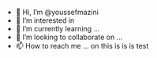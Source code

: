 - 👋 Hi, I’m @youssefmazini
- 👀 I’m interested in 
- 🌱 I’m currently learning ...
- 💞️ I’m looking to collaborate on ...
- 📫 How to reach me ...
on this is is is test
